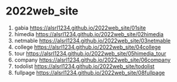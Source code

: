 # 2022web_site
1. gabia https://alsrl1234.github.io/2022web_site/01site
1. himedia https://alsrl1234.github.io/2022web_site/02himedia
1. netmable https://alsrl1234.github.io/2022web_site/03netmable
1. college https://alsrl1234.github.io/2022web_site/04college
1. tour https://alsrl1234.github.io/2022web_site/05himedia_tour
1. company https://alsrl1234.github.io/2022web_site/06company
1. todolist https://alsrl1234.github.io/2022web_site/todolist
1. fullpage https://alsrl1234.github.io/2022web_site/08fullpage



